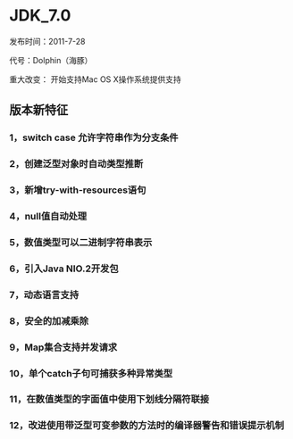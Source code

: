 # JDK_7.0

发布时间：2011-7-28

代号：Dolphin（海豚）

重大改变： 开始支持Mac OS X操作系统提供支持



## 版本新特征

### 1，switch case 允许字符串作为分支条件



###  2，创建泛型对象时自动类型推断



### 3，新增try-with-resources语句



### 4，null值自动处理



### 5，数值类型可以二进制字符串表示



### 6，引入Java NIO.2开发包



### 7，动态语言支持



### 8，安全的加减乘除



### 9，Map集合支持并发请求



### 10，单个catch子句可捕获多种异常类型



### 11，在数值类型的字面值中使用下划线分隔符联接



### 12，改进使用带泛型可变参数的方法时的编译器警告和错误提示机制

















